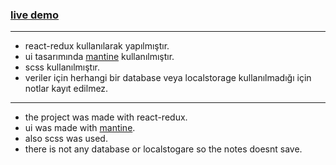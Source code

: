 ### [live demo](https://redux-notes-app.netlify.app)
---
* react-redux kullanılarak yapılmıştır.
* ui tasarımında [mantine](https://mantine.dev) kullanılmıştır.
* scss kullanılmıştır.
* veriler için herhangi bir database veya localstorage kullanılmadığı için notlar kayıt edilmez.

---
* the project was made with react-redux.
* ui was made with [mantine](https://mantine.dev). 
* also scss was used.
* there is not any database or localstogare so the notes doesnt save.
